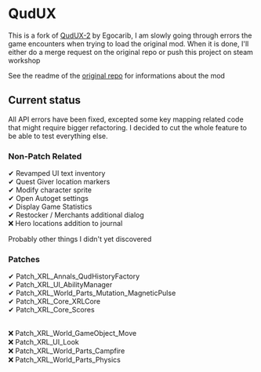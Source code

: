 # QudUX
This is a fork of [QudUX-2](https://github.com/egocarib/CavesOfQud-QudUX-v2?tab=readme-ov-file) by Egocarib, I am slowly going through errors the game encounters when trying to load the original mod. When it is done, I'll either do a merge request on the original repo or push this project on steam workshop

See the readme of the [original repo](https://github.com/egocarib/CavesOfQud-QudUX-v2?tab=readme-ov-file) for informations about the mod

## Current status
All API errors have been fixed, excepted some key mapping related code that might require bigger refactoring. I decided to cut the whole feature to be able to test everything else.

### Non-Patch Related
✔ Revamped UI text inventory<br>
✔ Quest Giver location markers<br>
✔ Modify character sprite<br>
✔ Open Autoget settings<br>
✔ Display Game Statistics<br>
✔ Restocker / Merchants additional dialog <br>
❌ Hero locations addition to journal<br>

Probably other things I didn't yet discovered

### Patches
✔ Patch_XRL_Annals_QudHistoryFactory<br>
✔ Patch_XRL_UI_AbilityManager<br>
✔ Patch_XRL_World_Parts_Mutation_MagneticPulse<br>
✔ Patch_XRL_Core_XRLCore<br>
✔ Patch_XRL_Core_Scores<br><br>

❌ Patch_XRL_World_GameObject_Move<br>
❌ Patch_XRL_UI_Look<br>
❌ Patch_XRL_World_Parts_Campfire<br>
❌ Patch_XRL_World_Parts_Physics<br>

